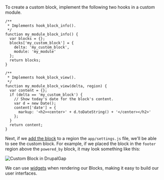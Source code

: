 To create a custom block, implement the following two hooks in a custom module.

```
/**
 * Implements hook_block_info().
 */
function my_module_block_info() {
  var blocks = {};
  blocks['my_custom_block'] = {
    delta: 'my_custom_block',
    module: 'my_module'
  };
  return blocks;
}

/**
 * Implements hook_block_view().
 */
function my_module_block_view(delta, region) {
  var content = {};
  if (delta == 'my_custom_block') {
    // Show today's date for the block's content.
    var d = new Date();
    content['date'] = {
      markup: '<h2><center>' + d.toDateString() + '</center></h2>'
    };
  }
  return content;
}
```

Next, if we [add the block](Blocks/Adding_Block_Region) to a region the `app/settings.js` file, we'll be able to see the custom block. For example, if we placed the block in the `footer` region above the `powered_by` block, it may look something like this:

![Custom Block in DrupalGap](http://drupalgap.org/sites/default/files/custom-block.png)

We can use [widgets](../Widgets) when rendering our Blocks, making it easy to build our user interfaces.
